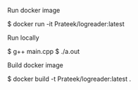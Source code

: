 Run docker image

$ docker run -it Prateek/logreader:latest


Run locally

$ g++ main.cpp
$ ./a.out


Build docker image

$ docker build -t Prateek/logreader:latest .
